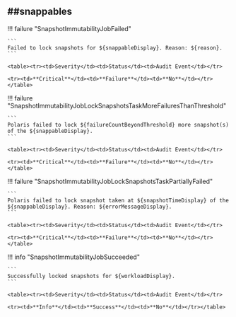 ##snappables
----

!!! failure "SnapshotImmutabilityJobFailed"

    ```
    Failed to lock snapshots for ${snappableDisplay}. Reason: ${reason}.
    ```

    <table><tr><td>Severity</td><td>Status</td><td>Audit Event</td></tr>

    <tr><td>**Critical**</td><td>**Failure**</td><td>**No**</td></tr></table>


!!! failure "SnapshotImmutabilityJobLockSnapshotsTaskMoreFailuresThanThreshold"

    ```
    Polaris failed to lock ${failureCountBeyondThreshold} more snapshot(s) of the ${snappableDisplay}.
    ```

    <table><tr><td>Severity</td><td>Status</td><td>Audit Event</td></tr>

    <tr><td>**Critical**</td><td>**Failure**</td><td>**No**</td></tr></table>


!!! failure "SnapshotImmutabilityJobLockSnapshotsTaskPartiallyFailed"

    ```
    Polaris failed to lock snapshot taken at ${snapshotTimeDisplay} of the ${snappableDisplay}. Reason: ${errorMessageDisplay}.
    ```

    <table><tr><td>Severity</td><td>Status</td><td>Audit Event</td></tr>

    <tr><td>**Critical**</td><td>**Failure**</td><td>**No**</td></tr></table>


!!! info "SnapshotImmutabilityJobSucceeded"

    ```
    Successfully locked snapshots for ${workloadDisplay}.
    ```

    <table><tr><td>Severity</td><td>Status</td><td>Audit Event</td></tr>

    <tr><td>**Info**</td><td>**Success**</td><td>**No**</td></tr></table>

